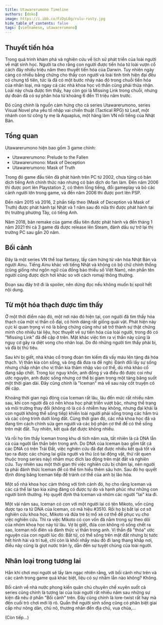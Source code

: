 ```yaml
---
title: Utawarerumono Timeline
authors: [doko]
image: https://i.ibb.co/FzDyL0g/rulu-rusty.jpg
hide_table_of_contents: false
tags: [vietnamese, utawarerumono]
---
```


## Thuyết tiến hóa

Trong quá trình khám phá và nghiên cứu về lịch sử phát triển của loài người về mặt sinh học. Người ta cho rằng con người được tiến hóa từ loài vượn cổ cách đây nhiều triệu năm theo thuyết tiến hóa của Darwin. Tuy nhiên ngày càng có nhiều bằng chứng cho thấy con người và loài tinh tinh hiện đại đều có chung tổ tiên, tức là đã có một bước nhảy nào đó trong chuỗi tiến hóa của nhân loại, mà ngay cả các nhà khoa học vô thần cũng phải thừa nhận. Loài này chưa được tìm thấy, hay còn gọi là Missing Link trong chuỗi, nhưng dự đoán đã có sự phân hóa từ khoảng 6 đến 11 triệu năm trước.

Đó cũng chính là nguồn cảm hứng cho cả series Utawarerumono, series Visual Novel pha yếu tố nhập vai chiến thuật (Tactical RPG) từ Leaf, một nhánh con từ công ty mẹ là Aquaplus, một hãng làm VN nổi tiếng của Nhật Bản.

## Tổng quan

Utawarerumono hiện bao gồm 3 game chính:

- Utawarerumono: Prelude to the Fallen
- Utawarerumono: Mask of Deception
- Utawarerumono: Mask of Truth

Trong đó game đầu tiên đã phát hành trên PC từ 2002, chưa từng có bản dịch tiếng Anh chính thức nào nhưng có bản dịch do fan làm. Đến năm 2006 thì được port lên Playstation 2, có thêm lồng tiếng, đổi gameplay và bỏ các cảnh người lớn trong game, và đến năm 2006 thì được port lên PSP.

Đến năm 2015 và 2016, 2 phần tiếp theo (Mask of Deception và Mask of Truth) được phát hành tại Nhật và 1 năm sau đó nữa thì được phát hành tại thị trường phương Tây, có tiếng Anh.

Năm 2018, bản remake của game đầu tiên được phát hành và đến tháng 1 năm 2021 thì cả 3 game đã được release lên Steam, đánh dấu sự trở lại thị trường PC sau gần 20 năm.

## Bối cảnh

Đây là một series VN thể loại fantasy, lấy cảm hứng từ văn hóa Nhật Bản và người Ainu. Tiếng Ainu khác với tiếng Nhật và không có bộ chữ chính thống (cũng giống như ngôn ngữ của đồng bào thiểu số Việt Nam), nên phần tên người cũng được dịch hơi khác so với cách romaji thông thường.

Đoạn sau đây trở đi là spoiler, nên dừng đọc nếu không muốn bị spoil hết nội dung.

<!--truncate-->

## Từ một hóa thạch được tìm thấy

Ở một thời điểm nào đó, một nơi nào đó hiện tại, con người đã tìm thấy hóa thạch của một vị thần cổ đại, có hình dáng rất giống quái vật. Phát hiện này cực kì quan trọng vì nó là bằng chứng cũng như sẽ trở thành sự thật chứng minh cho nhiều tài liệu, học thuyết về sự tiến hóa của loài người, trong đó có "Missing Link" đã đề cập ở trên. Mặt khác việc tìm ra vị thần này cũng là nguy cơ gây ra diệt vong cho nhân loại. Do đó những người tìm thấy phải bị, và đã bị thủ tiêu.

Sau khi bị giết, nhà khảo cổ trong đoàn tìm kiếm đã vấy máu lên tảng đá hóa thạch. Vị thần kia còn sống, và ông đã đưa ra đề nghị: Đánh đổi lấy sự sống nhưng chấp nhận cho vị thần kia thâm nhập vào cơ thể, dù nhà khảo cố đang sắp chết. Trong lúc nguy khốn, anh đồng ý và điều đó được coi như ước nguyện, anh được sống nhưng cơ thể bị giam trong một tảng băng suốt một thời gian dài. Đây cũng chính là "Iceman" mà về sau này cốt truyện có đề cập.

Khoảng thời gian ngủ đông của Iceman rất lâu, lâu đến mức rất nhiều năm sau, khi con người đã có nền khoa học phát triển vượt bậc, nhưng thể trạng và môi trường thay đổi (không rõ là có ô nhiễm hay không, nhưng đại khái là con người không thể sống tiếp) khiến loài người phải sống trong các hầm trú và các công trình dưới lòng đất. Cùng thời gian đó, các nhà khoa học đã và đang tìm cách chỉnh sửa gen người và các bộ phận cơ thể để có thể sống trên mặt đất. Tuy nhiên, kết quả đạt được không nhiều.

Và rồi họ tìm thấy Iceman trong khu di tích năm xưa, tất nhiên là cả DNA lẫn cả của người lẫn thần bên trong anh. Do DNA của Iceman bao gồm tất cả các DNA có trên Trái Đất, việc nghiên cứu đã đạt được nhiều kết quả tốt và tạo ra được các chủng lai giữa người và thú (có tai động vật, thứ rất quen thuộc trong series này) nhằm mục đích lao động trên mặt đất và nghiên cứu. Tuy nhiên sau một thời gian thì việc nghiên cứu bị chậm lại, nên người ta phải đánh thức Iceman để có thể tìm hiểu thêm sâu hơn. Sau đó họ quyết định đóng băng Iceman tiếp để tránh cơ thể của anh bị lão hóa.

Một số nhà khoa học cảm thông với tình cảnh đó, họ cho rằng Iceman và các cá thể lai tạo kia xứng đáng có được tự do và hạnh phúc như những con người bình thường. Họ quyết định thả Iceman và nhóm các người "lai" kia đi.

Một vài năm sau, Iceman có con với một người lai có tên Mikoto, vốn cũng được tạo ra từ DNA của Iceman, có mã hiệu #3510. Rồi họ bị bắt lại cơ sở nghiên cứu khoa học, Mikoto và đứa trẻ bị mổ xẻ cơ thể để phục vụ cho việc nghiên cứu. Thì ra việc Mikoto có con vốn đã nằm trong sự theo dõi của nhóm khoa học này từ lâu. Vợ bị giết, đứa con không rõ sống chết ra sao, Iceman nổi điên và đánh thức vị thần trong anh. Vị thần đã "thỏa" ước nguyện của con người lúc đó: Bất tử, có thể sống trên mặt đất nhưng bị tước hết hình hài và trí tuệ, chỉ còn là khối nhầy màu đỏ đi lang thang khắp nơi, điều này cũng là giọt nước tràn ly, dẫn đến sự tuyệt chủng của loài người.

## Nhân loại trong tương lai

Hẳn khi chơi mọi người sẽ lấy làm ngạc nhiên rằng, với bối cảnh như trên và các cảnh trong game quá khác biệt, liệu có sự nhầm lẫn nào không? Không.

Bối cảnh về nhà nước phong kiến quân chủ chuyên chế xuyên suốt cả series cũng chính là tương lai của loài người rất nhiều năm sau những sự kiện đã nêu ở phần "Bối cảnh" trên. Đây cũng chính là lore-twist rất hay mà đến cuối trò chơi mới lộ rõ. Quần thể người sinh sống cũng có phân biệt giai cấp như nông dân, chủ nô, thương nhân đến địa chủ, vua chúa,...

(Còn tiếp...)
